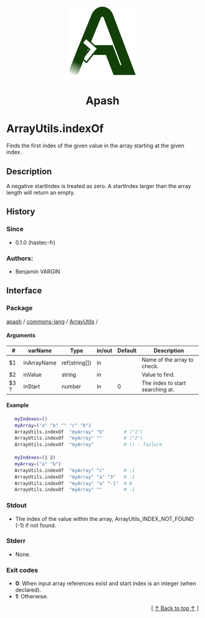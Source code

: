 
<div align='center' id='apash-top'>
  <a href='https://github.com/hastec-fr/apash'>
    <img alt='apash-logo' src='../../../../../../assets/apash-logo.svg'/>
  </a>

  # Apash
</div>


# ArrayUtils.indexOf
Finds the first index of the given value in the array starting at the given index.
## Description
   A negative startIndex is treated as zero. 
   A startIndex larger than the array length will return an empty.

## History
### Since
  * 0.1.0 (hastec-fr)

### Authors:
 * Benjamin VARGIN

## Interface
### Package
<!-- apash.packageBegin -->
[apash](../../../apash.md) / [commons-lang](../../commons-lang.md) / [ArrayUtils](../ArrayUtils.md) / 
<!-- apash.packageEnd -->

#### Arguments
 | #      | varName        | Type          | in/out   | Default    | Description                          |
 |--------|----------------|---------------|----------|------------|--------------------------------------|
 | $1     | inArrayName    | ref(string[]) | in       |            | Name of the array to check.          |
 | $2     | inValue        | string        | in       |            | Value to find.                       |
 | $3 ?   | inStart        | number        | in       | 0          | The index to start searching at.     |

#### Example
 ```bash
    myIndexes=()
    myArray=("a" "b" "" "c" "b")
    ArrayUtils.indexOf  "myArray" "b"       # ("1")
    ArrayUtils.indexOf  "myArray" ""        # ("2")
    ArrayUtils.indexOf  "myArray"           # () - failure

    myIndexes=(1 2)
    myArray=("a" "b")
    ArrayUtils.indexOf  "myArray" "c"       # -1
    ArrayUtils.indexOf  "myArray" "a" "3"   # -1
    ArrayUtils.indexOf  "myArray" "a" "-1"  # 0
    ArrayUtils.indexOf  "myArray" ""        # -1
 ```

### Stdout
  * The index of the value within the array, ArrayUtils_INDEX_NOT_FOUND (-1) if not found.
### Stderr
  * None.

### Exit codes
  * **0**: When input array references exist and start index is an integer (when declared).
  * **1**: Otherwise.

  <div align='right'>[ <a href='#apash-top'>↑ Back to top ↑</a> ]</div>

